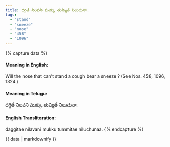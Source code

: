 ```yaml
---
title: దగ్గితే నిలవని ముక్కు తుమ్మితే నిలుచునా.
tags:
  - "stand"
  - "sneeze"
  - "nose"
  - "458"
  - "1096"
---
```


{% capture data %}
#### Meaning in English:
Will the nose that can't stand a cough bear a sneeze ?
(See Nos. 458, 1096, 1324.)

#### Meaning in Telugu:
దగ్గితే నిలవని ముక్కు తుమ్మితే నిలుచునా.

#### English Transliteration:
daggitae nilavani mukku tummitae niluchunaa.
{% endcapture %}

<div class="notice">{{ data | markdownify }}</div>

